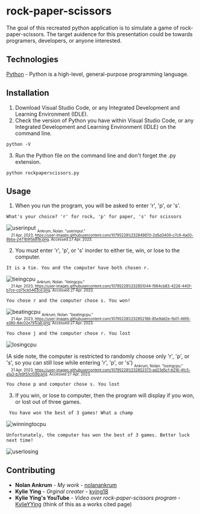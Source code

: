 # rock-paper-scissors

The goal of this recreated python application is to simulate a game of rock-paper-scissors. The target auidence for this presentation could be towards programers, developers, or anyone interested.

## Technologies
[Python](https://www.python.org/) - Python is a high-level, general-purpose programming language.  

## Installation
1. Download Visual Studio Code, or any Integrated Development and Learning Environment (IDLE).
2. Check the version of Python you have within Visual Studio Code, or any Integrated Development and Learning Environment (IDLE) on the command line.
```
python -V
```
3. Run the Python file on the command line and don't forget the .py extension.
```
python rockpaperscissors.py
```
## Usage
1. When you run the program, you will be asked to enter 'r', 'p', or 's'.
```
What's your choice? 'r' for rock, 'p' for paper, 's' for scissors
```
![userinput](https://user-images.githubusercontent.com/107952281/232849870-2d5d3409-c7c9-4a00-8bba-247189f5b81b.png)
<sub><sub>Ankrum, Nolan. "userinput."</sub></sub><br/>
<sub><sub>&emsp; 21 Apr. 2023, https://user-images.githubusercontent.com/107952281/232849870-2d5d3409-c7c9-4a00-8bba-247189f5b81b.png. Accessed 27 Apr. 2023.</sub></sub>
   
2. You must enter 'r', 'p', or 's' inorder to either tie, win, or lose to the computer. 
```
It is a tie. You and the computer have both chosen r.
```
![tieingcpu](https://user-images.githubusercontent.com/107952281/232851044-f964cb83-4226-440f-b7ce-cd75cb5463ce.png)
<sub><sub>Ankrum, Nolan. "tieingcpu."</sub></sub><br/>
<sub><sub>&emsp; 21 Apr. 2023, https://user-images.githubusercontent.com/107952281/232851044-f964cb83-4226-440f-b7ce-cd75cb5463ce.png. Accessed 27 Apr. 2023.</sub></sub>
```
You chose r and the computer chose s. You won!
```
![beatingcpu](https://user-images.githubusercontent.com/107952281/232852186-85e9dd2e-fb01-46f6-a380-8dc02e791cab.png)
<sub><sub>Ankrum, Nolan. "beatingcpu."</sub></sub><br/>
<sub><sub>&emsp; 21 Apr. 2023, https://user-images.githubusercontent.com/107952281/232852186-85e9dd2e-fb01-46f6-a380-8dc02e791cab.png. Accessed 27 Apr. 2023.</sub></sub>
```
You chose j and the computer chose r. You lost
```
![losingcpu](https://user-images.githubusercontent.com/107952281/232852373-ad23d5cf-b216-4fc5-a1a3-b7e9f51cf09d.png)

(A side note, the computer is restricted to randomly choose only 'r', 'p', or 's', so you can still lose while entering 'r', 'p', or 's')
<sub><sub>Ankrum, Nolan. "losingcpu."</sub></sub><br/>
<sub><sub>&emsp; 21 Apr. 2023, https://user-images.githubusercontent.com/107952281/232852373-ad23d5cf-b216-4fc5-a1a3-b7e9f51cf09d.png. Accessed 27 Apr. 2023.</sub></sub>
```
You chose p and computer chose s. You lost 
```

3. If you win, or lose to computer, then the program will display if you won, or lost out of three games.
```
 You have won the best of 3 games! What a champ 
```
![winningtocpu](https://user-images.githubusercontent.com/107952281/232849131-112e65c0-4432-4db0-9a50-811b2d8ecfd5.png)
```
Unfortunately, the computer has won the best of 3 games. Better luck next time!
```
![userlosing](https://user-images.githubusercontent.com/107952281/232852910-cae9b275-688f-4a7f-a3d1-bf50779866b4.png)

## Contributing
* **Nolan Ankrum** - *My work* - [nolanankrum](https://github.com/nolanankrum/)
* **Kylie Ying** - *Orginal creater* - [kying18](https://github.com/kying18/rock-paper-scissors/blob/master/main.py)
* **Kylie Ying's YouTube** - *Video over rock-paper-scissors program* - [KylieYYing](https://www.youtube.com/watch?v=CDw3oKV5arA)
(think of this as a works cited page)

